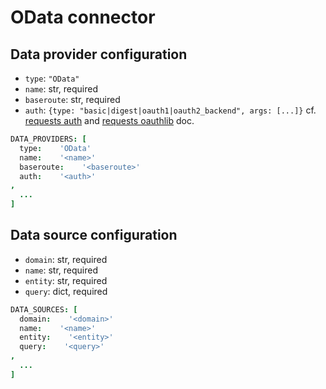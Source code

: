 # OData connector

## Data provider configuration

* `type`: `"OData"`
* `name`: str, required
* `baseroute`: str, required
* `auth`: `{type: "basic|digest|oauth1|oauth2_backend", args: [...]}` 
    cf. [requests auth](http://docs.python-requests.org/en/master/) and 
    [requests oauthlib](https://requests-oauthlib.readthedocs.io/en/latest/oauth2_workflow) doc. 

```coffee
DATA_PROVIDERS: [
  type:    'OData'
  name:    '<name>'
  baseroute:    '<baseroute>'
  auth:    '<auth>'
,
  ...
]
```


## Data source configuration

* `domain`: str, required
* `name`: str, required
* `entity`: str, required
* `query`: dict, required

```coffee
DATA_SOURCES: [
  domain:    '<domain>'
  name:    '<name>'
  entity:    '<entity>'
  query:    '<query>'
,
  ...
]
```
